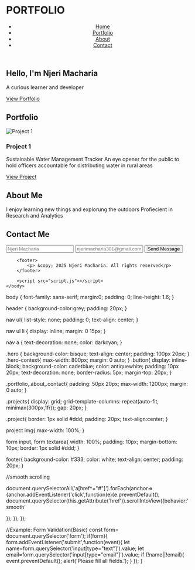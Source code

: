 # PORTFOLIO

<!DOCTYPE html>
<html lang="en">
    <head>
        <meta charset="UTF-8">
        <meta name="viewport" content="width=device-width" initial-scale="1.0">
        <title> Njeri Macharia- Portfolio </title>
        <link rel="stylesheet" href="style.css">
    </head>
    <body>
        <header>
            <nav>
                <ul>
                    <li><a href="#home">Home</a></li>
                    <li><a href="#portfolio">Portfolio</a></li>
                    <li><a href="#about">About</a></li>
                    <li><a href="#contact"> Contact</a></li>
                </ul>
            </nav>
        </header>
        <section id="home" class="hero">
            <div class="hero-content">
                <h1> Hello, I'm Njeri Macharia</h1>
                <p> A curious learner and developer</p>
                <a href="#portfolio" class="button"> View Portfolio</a>
            </div>
        </div>
        </section>
        <section id="portfolio" class="Portfolio">
            <h2> Portfolio</h2>
            <div class="projects">
            <div class="project">
                <img src="placeholder-project.jpg" alt="Project 1">
                <h3>Project 1</h3>
                <p> Sustainable Water Management Tracker
                    An eye opener for the public to hold officers accountable for distributing water in rural areas
                </p>
                <a href="project 1. html" class="button">View Project</a>
            </div>
            </div>
        </section>
        <section id="about" class="about">
            <h2> About Me</h2>
            <p> I enjoy learning new things and explorung the outdoors
                Profiecient in Research and Analytics
            </p>
        </section>
        <section id="contact" class="contact">
            <h2> Contact Me</h2>
            <form>
                <input type="text" placeholder="Njeri Macharia">
                <input type="email" placeholder="njerimacharia301@gmail.com">
                <button type="submit"> Send Message</button>
            </form>
        </section>

        <footer>
            <p> &copy; 2025 Njeri Macharia. All rights reserved</p>
        </footer>

        <script src="script.js"></script>
    </body>
</html>


body {
 font-family: sans-serif;
 margin:0;
 padding: 0;
 line-height: 1.6;
}

header {
background-color:grey;
padding: 20px;
}

nav ul{
    list-style: none;
    padding: 0;
    text-align: center;
}

nav ul li {
    display: inline;
    margin: 0 15px;
}

nav a {
    text-decoration: none;
    color: darkcyan;
}

.hero {
    background-color: bisque;
    text-align: center;
    padding: 100px 20px;
}
.hero-context{
    max-width: 800px;
    margin: 0 auto;
}
.button{
    display: inline-block;
    background-color: cadetblue;
    color: antiquewhite;
    padding: 10px 20px;
    text-decoration: none;
    border-radius: 5px;
    margin-top: 20px;
}

.portfolio,.about,.contact{
    padding: 50px 20px;
    max-width: 1200px;
    margin: 0 auto;
}

.projects{
    display: grid;
    grid-template-columns: repeat(auto-fit, minimax(300px,1fr));
    gap: 20px;
}

.project{
    border: 1px solid #ddd;
    padding: 20px;
    text-align:center;
}

project img{
    max-width: 100%;
}

form input, form textarea{
    width: 100%;
    padding: 10px;
    margin-bottom: 10px;
    border: 1px solid #ddd;
}

footer{
    background-color: #333;
    color: white;
    text-align: center;
    padding: 20px;
}



//smooth scrolling 

document.querySelectorAll('a[href^="#"]').forEach(anchor=>{anchor.addEventListener('click',function(e){e.preventDefault();
document.querySelector(this.getAttribute('href')).scrollIntoView({behavior:'smooth'

});
});
});

//Example: Form Validation(Basic)
const form= document.querySelector('form');
if(form){
    form.addEventListener('submit',function(event){
        let name=form.querySelector('input[type="text"]').value;
        let email=form.querySelector('input[type="email"]').value;
        if (!name||!email){
            event.preventDefault();
            alert('Please fill all fields.');
        }
    });
}
